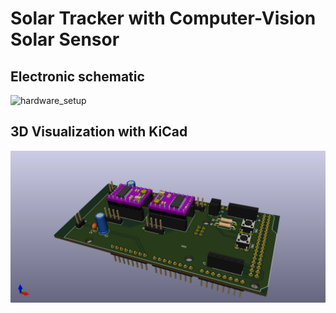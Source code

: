 # Solar Tracker with Computer-Vision Solar Sensor

## Electronic schematic

![hardware_setup](hardware/solar-tracker.sch)

## 3D Visualization with KiCad

![3dview](hardware/solar-tracker.png)


